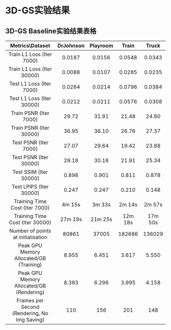 # 3D-GS实验结果


## 3D-GS Baseline实验结果表格

|               Metrics\Dataset                | DrJohnson | Playroom |  Train  |  Truck  |
| :------------------------------------------: | :-------: | :------: | :-----: | :-----: |
|          Train L1 Loss (Iter 7000)           |  0.0187   |  0.0156  | 0.0548  | 0.0343  |
|          Train L1 Loss (Iter 30000)          |  0.0088   |  0.0107  | 0.0285  | 0.0235  |
|           Test L1 Loss (Iter 7000)           |  0.0264   |  0.0214  | 0.0796  | 0.0384  |
|          Test L1 Loss (Iter 30000)           |  0.0212   |  0.0211  | 0.0576  | 0.0308  |
|            Train PSNR (Iter 7000)            |   29.72   |  31.91   |  21.48  |  24.80  |
|           Train PSNR (Iter 30000)            |   36.95   |  36.10   |  26.76  |  27.37  |
|            Test PSNR (Iter 7000)             |   27.07   |  29.64   |  19.42  |  23.88  |
|            Test PSNR (Iter 30000)            |   29.18   |  30.16   |  21.91  |  25.34  |
|            Test SSIM (Iter 30000)            |   0.898   |  0.901   |  0.811  |  0.878  |
|           Test LPIPS (Iter 30000)            |   0.247   |  0.247   |  0.210  |  0.148  |
|        Training Time Cost (Iter 7000)        |  4m 15s   |  3m 33s  | 2m 14s  | 2m 57s  |
|       Training Time Cost (Iter 30000)        |  27m 19s  | 21m 25s  | 12m 18s | 17m 50s |
|      Number of points at initialisation      |   80861   |  37005   | 182686  | 136029  |
|   Peak GPU Memory Allocated/GB (Training)    |   8.955   |  6.451   |  3.617  |  5.550  |
|   Peak GPU Memory Allocated/GB (Rendering)   |   8.383   |  6.296   |  3.995  |  4.158  |
| Frames per Second (Rendering, No Img Saving) |    110    |   156    |   201   |   148   |

